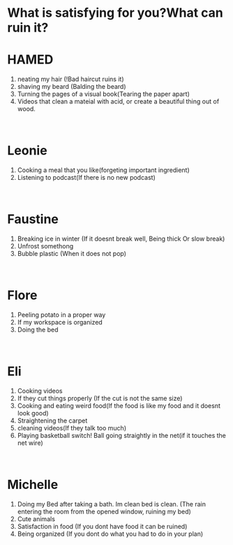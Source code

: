 # What is satisfying for you?What can ruin it?

# HAMED
1. neating my hair (!Bad haircut ruins it)
2. shaving my beard (Balding the beard)
3. Turning the pages of a visual book(Tearing the paper apart)
4. Videos that clean a mateial with acid, or create a beautiful thing out of wood.
<br> 

# Leonie
1. Cooking a meal that you like(forgeting important ingredient)
2. Listening to podcast(If there is no new podcast)
<br> 

# Faustine 
1. Breaking ice in winter (If it doesnt break well, Being thick Or slow break)
2. Unfrost somethong
3. Bubble plastic (When it does not pop)
<br> 

# Flore
1. Peeling potato in a proper way 
2. If my workspace is organized
3. Doing the bed
<br> 

# Eli 
1. Cooking videos
2. If they cut things properly (If the cut is not the same size)
3. Cooking and eating weird food(If the food is like my food and it doesnt look good)
4. Straightening the carpet
5. cleaning videos(If they talk too much)
6. Playing basketball switch! Ball going straightly in the net(if it touches the net wire)
<br> 

# Michelle
1. Doing my Bed after taking a bath. Im clean bed is clean. (The rain entering the room from the opened window, ruining my bed)
2. Cute animals 
4. Satisfaction in food (If you dont have food it can be ruined)
5. Being organized (If you dont do what you had to do in your plan)
<br> 

